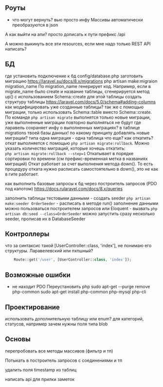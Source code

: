 ## Роуты
- что могут вернуть?
вью
просто инфу
Массивы автоматически преобразуются в json


А как выйти на апи?
просто дописать к пути префикс /api

А можно выкинуть все эти resources, если мне надо только REST API написать?

## БД
где установить подключение к бд 
    config/database.php
заготовить миграцию https://laravel.su/docs/8.x/migrations
    php artisan make:migraion migration_name
    По migration_name генерирует код. Например, если в migrate_name было create и название таблицы, сгенерируется метод up() с использованием Schema::create для этой таблицы
создать структуру таблицы 
    https://laravel.com/docs/5.0/schema#adding-columns
как модифицировать уже созданные таблицы?
    так же с помощью миграции, только использовать Schema::table вместо Schema::create. 
    По команде `php artisan migrate` выполнятся только новые миграции, уже выполненные миграции повторно выполняться не будут
где ларавель сохраняет инфу о выполненных миграциях?
    в таблице migrations твоей базы данных!
по какому принципу добавлять новые миграции?
    типа одна миграция - одна таблица
    что еще?
как откатить?
    откат выполняется с помощью `php artisan migrate:rollback`. 
    Можно указать количество миграций, которые хочешь откатить:  
    `php artisan migrate:rollback --step=1`
    Откатывает в порядке сортировки по времени (см префикс-временная метка в названиях миграций)
    Откат работает за счет выполнения метода down(). То есть процедуру отката нужно расписать самостоятельно в down(), это не как в гите работает.


как выполнить базовые запросы к бд
    через построитель запросов (PDO под капотом)  https://docs.rularavel.com/docs/8.x/queries

заполнить таблицы тестовыми данными
    - создать seeder
    `php artisan make:seeder OrderSeeder`
    - расписать в методе run() заполнение данными
    можно пользоваться построителем запросов или Eloquent
    - вызвать `php artisan db:seed --class=OrderSeeder`
    можно запустить сразу несколько seeder, прописав их в DatabaseSeeder


## Контроллеры
что за синтаксис такой [UserController::class, 'index'], не понимаю его структуры. Ларавелевский или пхпшный?
```php
    Route::get('/user', [UserController::class, 'index']);
```


## Возможные ошибки
- не находит PDO
Переустановить php
sudo apt-get --purge remove php-common
sudo apt-get install php-common php-mysql php-cli



## Проектирование
использовать дополнительную таблицу или enum? для категорий, статусов, например
зачем нужны поля типа blob

## Основы
перепробовать все методы массивов (фильтр и тп)




Потыкать в построитель запросов
с соединениями и тп

удалить поля timestamp из таблиц


написать api для прилки заметок
